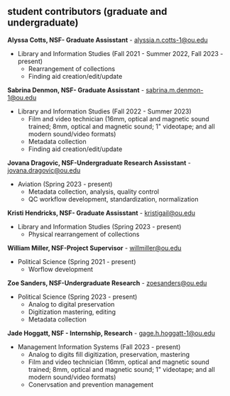 ## student contributors (graduate and undergraduate)

   
**Alyssa Cotts, NSF- Graduate Assisstant** - [alyssia.n.cotts-1@ou.edu](alyssia.n.cotts-1@ou.edu)
* Library and Information Studies (Fall 2021 - Summer 2022, Fall 2023 - present)
    * Rearrangement of collections
    * Finding aid creation/edit/update  
  
**Sabrina Denmon, NSF- Graduate Assisstant** - [sabrina.m.denmon-1@ou.edu](sabrina.m.denmon-1@ou.edu)
* Library and Information Studies (Fall 2022 - Summer 2023)
    * Film and video technician (16mm, optical and magnetic sound trained; 8mm, optical and magnetic sound; 1" videotape; and all modern sound/video formats)
    * Metadata collection
    * Finding aid creation/edit/update

**Jovana Dragovic, NSF-Undergraduate Research Assisstant** - [jovana.dragovic@ou.edu](jovana.dragovic@ou.edu)
* Aviation (Spring 2023 - present)
    * Metadata collection, analysis, quality control
    * QC workflow development, standardization, normalization 

**Kristi Hendricks, NSF- Graduate Assisstant** - [kristigail@ou.edu](kristigail@ou.edu)
* Library and Information Studies (Spring 2023 - present)
    * Physical rearrangement of collections 

**William Miller, NSF-Project Supervisor** - [willmiller@ou.edu](willmiller@ou.edu)
* Political Science (Spring 2021 - present)
    * Worflow development
    
**Zoe Sanders, NSF-Undergraduate Research** - [zoesanders@ou.edu](zoesanders@ou.edu)
* Political Science (Spring 2023 - present)
    * Analog to digital preservation
    * Digitization mastering, editing
    * Metadata collection

**Jade Hoggatt, NSF - Internship, Research** - [gage.h.hoggatt-1@ou.edu](gage.h.hoggatt-1@ou.edu)
* Management Information Systems (Fall 2023 - present)
    * Analog to digits fill digitization, preservation, mastering
    * Film and video technician (16mm, optical and magnetic sound trained; 8mm, optical and magnetic sound; 1" videotape; and all modern sound/video formats)
    * Conervsation and prevention management

